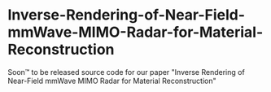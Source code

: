 # Inverse-Rendering-of-Near-Field-mmWave-MIMO-Radar-for-Material-Reconstruction
Soon™ to be released source code for our paper "Inverse Rendering of Near-Field mmWave MIMO Radar for Material Reconstruction"
